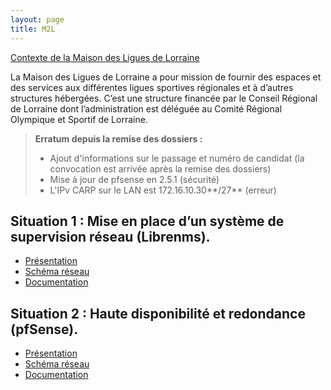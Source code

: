 ```yaml
---
layout: page
title: M2L
---
```

[Contexte de la Maison des Ligues de Lorraine](https://drive.google.com/file/d/1TqbR8jIwPz3xXZPsOu6AZ-ewkM6hCavd/view?usp=sharing)

La Maison des Ligues de Lorraine a pour mission de fournir des espaces et des services aux différentes ligues sportives régionales et à d’autres structures hébergées. C’est une structure financée par le Conseil Régional de Lorraine dont l’administration est déléguée au Comité Régional Olympique et Sportif de Lorraine.

> **Erratum depuis la remise des dossiers :**
> - Ajout d'informations sur le passage et numéro de candidat (la convocation est arrivée après la remise des dossiers)
> - Mise à jour de pfsense en 2.5.1 (sécurité)
> - L'IPv CARP sur le LAN est 172.16.10.30**/27** (erreur)

## Situation 1 : Mise en place d’un système de supervision réseau (Librenms).

- [Présentation](https://drive.google.com/file/d/1wS0NtZmvlfT2-_uVPVPxAye4WpX2KhGV/view?usp=sharing)
- [Schéma réseau](https://drive.google.com/file/d/1_LPzPVN9tXUFSoFHhk_kOg2m2V2lMw6J/view?usp=sharing)
- [Documentation](https://doc.arthur-nechab.fr/ubuntu/librenms.html)

## Situation 2 : Haute disponibilité et redondance (pfSense).

- [Présentation](https://drive.google.com/file/d/1wS0NtZmvlfT2-_uVPVPxAye4WpX2KhGV/view?usp=sharing)
- [Schéma réseau](https://drive.google.com/file/d/1xvsjJ8f8J5Wuy7NK6WXVSAqthxfV8lD5/view?usp=sharing)
- [Documentation](https://doc.arthur-nechab.fr/pfsense/carp.html)
